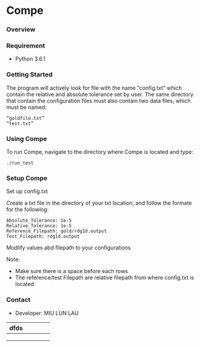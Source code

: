 # Compe #

### Overview ###

### Requirement ###

* Python 3.6.1 

### Getting Started ###
The program will actively look for file with the name “config.txt” which contain the relative and absolute tolerance set by user.  The same directory that contain the configuration files must also contain two data files, which must be named:

	“goldfile.txt”
	“test.txt”

### Using Compe ###
To run Compe, navigate to the directory where Compe is located and type:

    ./run_test

### Setup Compe ###
Set up config.txt

Create a txt file in the directory of your txt location, and follow the formate for the following:

```
Absolute_Tolerance: 1e-5   
Relative_Tolerance: 1e-5   
Reference_Filepath: gold/rdg1d.output
Test_Filepath: rdg1d.output
```

Modlify values abd filepath to your configurations

Note: 
* Make sure there is a space before each rows
* The reference/test Filepath are relative filepath from where config.txt is located
 
### Contact ###
* Developer: MIU LUN LAU

| dfds |   |   |   |   |
|------|---|---|---|---|
|      |   |   |   |   |
|      |   |   |   |   |
|      |   |   |   |   |
